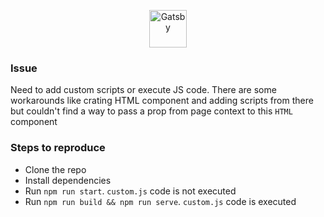 <p align="center">
  <a href="https://www.gatsbyjs.com/?utm_source=starter&utm_medium=readme&utm_campaign=minimal-starter">
    <img alt="Gatsby" src="https://www.gatsbyjs.com/Gatsby-Monogram.svg" width="60" />
  </a>
</p>

### Issue

Need to add custom scripts or execute JS code. There are some workarounds like crating HTML component and adding scripts from there but couldn't find a way to pass a prop from page context to this `HTML` component

### Steps to reproduce

- Clone the repo
- Install dependencies
- Run `npm run start`. `custom.js` code is not executed
- Run `npm run build && npm run serve`. `custom.js` code is
  executed

